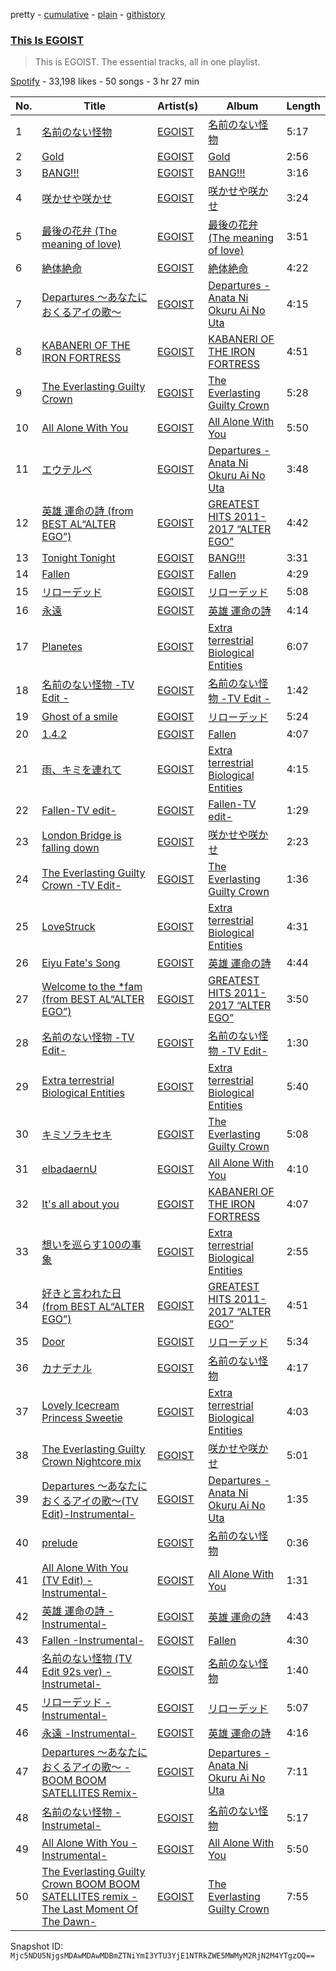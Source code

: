 pretty - [cumulative](/playlists/cumulative/37i9dQZF1DZ06evO07DtzR.md) - [plain](/playlists/plain/37i9dQZF1DZ06evO07DtzR) - [githistory](https://github.githistory.xyz/mackorone/spotify-playlist-archive/blob/main/playlists/plain/37i9dQZF1DZ06evO07DtzR)

### [This Is EGOIST](https://open.spotify.com/playlist/37i9dQZF1DZ06evO07DtzR)

> This is EGOIST\. The essential tracks, all in one playlist.

[Spotify](https://open.spotify.com/user/spotify) - 33,198 likes - 50 songs - 3 hr 27 min

| No. | Title | Artist(s) | Album | Length |
|---|---|---|---|---|
| 1 | [名前のない怪物](https://open.spotify.com/track/7ebceNRVeFRFpd4qLENYpO) | [EGOIST](https://open.spotify.com/artist/0k7JZhYS35IewiKNHW7KMj) | [名前のない怪物](https://open.spotify.com/album/7f7ca0HGWNd2UJDmaV7dUG) | 5:17 |
| 2 | [Gold](https://open.spotify.com/track/2tpiDrtRmRq5ZdQLQVaDmz) | [EGOIST](https://open.spotify.com/artist/0k7JZhYS35IewiKNHW7KMj) | [Gold](https://open.spotify.com/album/0AMQOXe131J5SlkABq1ass) | 2:56 |
| 3 | [BANG!!!](https://open.spotify.com/track/4o1s691Qn6lUmFh1Bl28NG) | [EGOIST](https://open.spotify.com/artist/0k7JZhYS35IewiKNHW7KMj) | [BANG!!!](https://open.spotify.com/album/7JruDbtqHdtkxzIXBf6gjO) | 3:16 |
| 4 | [咲かせや咲かせ](https://open.spotify.com/track/6Qn2DEvR2t1iNyLSmghWxr) | [EGOIST](https://open.spotify.com/artist/0k7JZhYS35IewiKNHW7KMj) | [咲かせや咲かせ](https://open.spotify.com/album/7nYDf2MRbrQA6aiyrzPgx7) | 3:24 |
| 5 | [最後の花弁 \(The meaning of love\)](https://open.spotify.com/track/6P0Nb6NCHckoZtZI54XS2l) | [EGOIST](https://open.spotify.com/artist/0k7JZhYS35IewiKNHW7KMj) | [最後の花弁 \(The meaning of love\)](https://open.spotify.com/album/13yUbPloFlPSQoQ3Ju8DR3) | 3:51 |
| 6 | [絶体絶命](https://open.spotify.com/track/62yZ21fqY3DIxXxV0vBdqP) | [EGOIST](https://open.spotify.com/artist/0k7JZhYS35IewiKNHW7KMj) | [絶体絶命](https://open.spotify.com/album/49DU4EI3EfLcmY7iVufP4O) | 4:22 |
| 7 | [Departures 〜あなたにおくるアイの歌〜](https://open.spotify.com/track/5iScqgKQne0dNnlI8MAytp) | [EGOIST](https://open.spotify.com/artist/0k7JZhYS35IewiKNHW7KMj) | [Departures \- Anata Ni Okuru Ai No Uta](https://open.spotify.com/album/5WlYfrfJKDX3JbZDfQbJgy) | 4:15 |
| 8 | [KABANERI OF THE IRON FORTRESS](https://open.spotify.com/track/5ltF6YRUpZNrEjZF7ky6eI) | [EGOIST](https://open.spotify.com/artist/0k7JZhYS35IewiKNHW7KMj) | [KABANERI OF THE IRON FORTRESS](https://open.spotify.com/album/08MF5DFbIV3DjEo9MfDLW2) | 4:51 |
| 9 | [The Everlasting Guilty Crown](https://open.spotify.com/track/5UNdjFCgpr2czfhKrT1Tmw) | [EGOIST](https://open.spotify.com/artist/0k7JZhYS35IewiKNHW7KMj) | [The Everlasting Guilty Crown](https://open.spotify.com/album/4pYCfwpYg7uD3mibYScCb5) | 5:28 |
| 10 | [All Alone With You](https://open.spotify.com/track/2fkSKbhD79K9JRFUSuhzk3) | [EGOIST](https://open.spotify.com/artist/0k7JZhYS35IewiKNHW7KMj) | [All Alone With You](https://open.spotify.com/album/6jX8qb7jeuhudH40tWG4B7) | 5:50 |
| 11 | [エウテルペ](https://open.spotify.com/track/0aAzBVTjeTY83SlwoWCEfv) | [EGOIST](https://open.spotify.com/artist/0k7JZhYS35IewiKNHW7KMj) | [Departures \- Anata Ni Okuru Ai No Uta](https://open.spotify.com/album/5WlYfrfJKDX3JbZDfQbJgy) | 3:48 |
| 12 | [英雄 運命の詩 \(from BEST AL“ALTER EGO”\)](https://open.spotify.com/track/1dyUhpaEsSl2QU25ieLoqn) | [EGOIST](https://open.spotify.com/artist/0k7JZhYS35IewiKNHW7KMj) | [GREATEST HITS 2011\-2017 “ALTER EGO”](https://open.spotify.com/album/6TXu1SOr7m6NBuaD5QIzPr) | 4:42 |
| 13 | [Tonight Tonight](https://open.spotify.com/track/0u6qh4GP6vNsUtj35KeG17) | [EGOIST](https://open.spotify.com/artist/0k7JZhYS35IewiKNHW7KMj) | [BANG!!!](https://open.spotify.com/album/6mP4waxyh54qivGqO0H5Gz) | 3:31 |
| 14 | [Fallen](https://open.spotify.com/track/5AngW69uAboljtCBHZ6AsT) | [EGOIST](https://open.spotify.com/artist/0k7JZhYS35IewiKNHW7KMj) | [Fallen](https://open.spotify.com/album/5DUPsFaK2t1wcaYc7khsAP) | 4:29 |
| 15 | [リローデッド](https://open.spotify.com/track/3FdM4BNjTV1g7e98dNDtUB) | [EGOIST](https://open.spotify.com/artist/0k7JZhYS35IewiKNHW7KMj) | [リローデッド](https://open.spotify.com/album/7ISfH1G7GDz5VPAi200l2B) | 5:08 |
| 16 | [永遠](https://open.spotify.com/track/0esGPhsobf4wut5WyVhtRf) | [EGOIST](https://open.spotify.com/artist/0k7JZhYS35IewiKNHW7KMj) | [英雄 運命の詩](https://open.spotify.com/album/1FaJ8Zbd4jIC3SK7Hnye9r) | 4:14 |
| 17 | [Planetes](https://open.spotify.com/track/1GUnIBiLhgEwSQJzGNuUrk) | [EGOIST](https://open.spotify.com/artist/0k7JZhYS35IewiKNHW7KMj) | [Extra terrestrial Biological Entities](https://open.spotify.com/album/1VihbCScbhSnObSiflsRhi) | 6:07 |
| 18 | [名前のない怪物 \-TV Edit \-](https://open.spotify.com/track/71HUrLJqdnXi9w1Vvb5bPR) | [EGOIST](https://open.spotify.com/artist/0k7JZhYS35IewiKNHW7KMj) | [名前のない怪物 \-TV Edit \-](https://open.spotify.com/album/6pYCnYN6J51Ky2doNPEKGl) | 1:42 |
| 19 | [Ghost of a smile](https://open.spotify.com/track/1pZLymms07WcWgtKdhg78k) | [EGOIST](https://open.spotify.com/artist/0k7JZhYS35IewiKNHW7KMj) | [リローデッド](https://open.spotify.com/album/7ISfH1G7GDz5VPAi200l2B) | 5:24 |
| 20 | [1.4.2](https://open.spotify.com/track/4f34ChSJuD35faJXkZrcx5) | [EGOIST](https://open.spotify.com/artist/0k7JZhYS35IewiKNHW7KMj) | [Fallen](https://open.spotify.com/album/6YHmti57sy3833VRHXR5bI) | 4:07 |
| 21 | [雨、キミを連れて](https://open.spotify.com/track/3S4iNos3MGzmixgZIuQVYr) | [EGOIST](https://open.spotify.com/artist/0k7JZhYS35IewiKNHW7KMj) | [Extra terrestrial Biological Entities](https://open.spotify.com/album/1VihbCScbhSnObSiflsRhi) | 4:15 |
| 22 | [Fallen\-TV edit\-](https://open.spotify.com/track/1CYwRtu4PBxvkaWwE20byN) | [EGOIST](https://open.spotify.com/artist/0k7JZhYS35IewiKNHW7KMj) | [Fallen\-TV edit\-](https://open.spotify.com/album/46rDtAexHCRaKZTa1dVd7y) | 1:29 |
| 23 | [London Bridge is falling down](https://open.spotify.com/track/5x8Pla4awAAvyfmJG4Se2R) | [EGOIST](https://open.spotify.com/artist/0k7JZhYS35IewiKNHW7KMj) | [咲かせや咲かせ](https://open.spotify.com/album/7nYDf2MRbrQA6aiyrzPgx7) | 2:23 |
| 24 | [The Everlasting Guilty Crown \-TV Edit\-](https://open.spotify.com/track/1GMn1r0AorrLMgKjesIgYh) | [EGOIST](https://open.spotify.com/artist/0k7JZhYS35IewiKNHW7KMj) | [The Everlasting Guilty Crown](https://open.spotify.com/album/2tXcG38XstJAsjlcoDmnxC) | 1:36 |
| 25 | [LoveStruck](https://open.spotify.com/track/4ts45vwSYcZJdIZdlt5OUz) | [EGOIST](https://open.spotify.com/artist/0k7JZhYS35IewiKNHW7KMj) | [Extra terrestrial Biological Entities](https://open.spotify.com/album/1VihbCScbhSnObSiflsRhi) | 4:31 |
| 26 | [Eiyu Fate's Song](https://open.spotify.com/track/09MdY7aQmFhDdnnQGSk6aa) | [EGOIST](https://open.spotify.com/artist/0k7JZhYS35IewiKNHW7KMj) | [英雄 運命の詩](https://open.spotify.com/album/1FaJ8Zbd4jIC3SK7Hnye9r) | 4:44 |
| 27 | [Welcome to the \*fam \(from BEST AL“ALTER EGO”\)](https://open.spotify.com/track/36ePkoHGeWwSGchLgZaSAc) | [EGOIST](https://open.spotify.com/artist/0k7JZhYS35IewiKNHW7KMj) | [GREATEST HITS 2011\-2017 “ALTER EGO”](https://open.spotify.com/album/6TXu1SOr7m6NBuaD5QIzPr) | 3:50 |
| 28 | [名前のない怪物 \-TV Edit\- <DAY version>](https://open.spotify.com/track/4lhRGkiHL6opuapwlpMUlV) | [EGOIST](https://open.spotify.com/artist/0k7JZhYS35IewiKNHW7KMj) | [名前のない怪物 \-TV Edit\- <DAY version>](https://open.spotify.com/album/1lLiLkbIV9dwkyQ2blAzgD) | 1:30 |
| 29 | [Extra terrestrial Biological Entities](https://open.spotify.com/track/2ORgcPwvgBo5begZWzYSkE) | [EGOIST](https://open.spotify.com/artist/0k7JZhYS35IewiKNHW7KMj) | [Extra terrestrial Biological Entities](https://open.spotify.com/album/1VihbCScbhSnObSiflsRhi) | 5:40 |
| 30 | [キミソラキセキ](https://open.spotify.com/track/3QmB37HACwhTHZluGoZTOi) | [EGOIST](https://open.spotify.com/artist/0k7JZhYS35IewiKNHW7KMj) | [The Everlasting Guilty Crown](https://open.spotify.com/album/2tXcG38XstJAsjlcoDmnxC) | 5:08 |
| 31 | [elbadaernU](https://open.spotify.com/track/7hWcW1U8ZUkjFYRo3sHEzT) | [EGOIST](https://open.spotify.com/artist/0k7JZhYS35IewiKNHW7KMj) | [All Alone With You](https://open.spotify.com/album/6jX8qb7jeuhudH40tWG4B7) | 4:10 |
| 32 | [It's all about you](https://open.spotify.com/track/3mJUvJ1gTQytrTdUh6yeVa) | [EGOIST](https://open.spotify.com/artist/0k7JZhYS35IewiKNHW7KMj) | [KABANERI OF THE IRON FORTRESS](https://open.spotify.com/album/08MF5DFbIV3DjEo9MfDLW2) | 4:07 |
| 33 | [想いを巡らす100の事象](https://open.spotify.com/track/13M5fPkKHmEtI92zR8VKm3) | [EGOIST](https://open.spotify.com/artist/0k7JZhYS35IewiKNHW7KMj) | [Extra terrestrial Biological Entities](https://open.spotify.com/album/1VihbCScbhSnObSiflsRhi) | 2:55 |
| 34 | [好きと言われた日 \(from BEST AL“ALTER EGO”\)](https://open.spotify.com/track/0TQw7jTUAbTRyx58vwg53E) | [EGOIST](https://open.spotify.com/artist/0k7JZhYS35IewiKNHW7KMj) | [GREATEST HITS 2011\-2017 “ALTER EGO”](https://open.spotify.com/album/6TXu1SOr7m6NBuaD5QIzPr) | 4:51 |
| 35 | [Door](https://open.spotify.com/track/53MmtPvpScpwrk1Dr87yOG) | [EGOIST](https://open.spotify.com/artist/0k7JZhYS35IewiKNHW7KMj) | [リローデッド](https://open.spotify.com/album/7ISfH1G7GDz5VPAi200l2B) | 5:34 |
| 36 | [カナデナル](https://open.spotify.com/track/6JgfEzVw7KCWzLeE5rRfqC) | [EGOIST](https://open.spotify.com/artist/0k7JZhYS35IewiKNHW7KMj) | [名前のない怪物](https://open.spotify.com/album/7f7ca0HGWNd2UJDmaV7dUG) | 4:17 |
| 37 | [Lovely Icecream Princess Sweetie](https://open.spotify.com/track/5fgPoYpE1cphb5f0pRqm9P) | [EGOIST](https://open.spotify.com/artist/0k7JZhYS35IewiKNHW7KMj) | [Extra terrestrial Biological Entities](https://open.spotify.com/album/1VihbCScbhSnObSiflsRhi) | 4:03 |
| 38 | [The Everlasting Guilty Crown Nightcore mix](https://open.spotify.com/track/4tGTYRb4WvONONBHQMAJBA) | [EGOIST](https://open.spotify.com/artist/0k7JZhYS35IewiKNHW7KMj) | [咲かせや咲かせ](https://open.spotify.com/album/7nYDf2MRbrQA6aiyrzPgx7) | 5:01 |
| 39 | [Departures 〜あなたにおくるアイの歌〜\(TV Edit\)\-Instrumental\-](https://open.spotify.com/track/4TWjUF3wARx5I0gBMCZIJl) | [EGOIST](https://open.spotify.com/artist/0k7JZhYS35IewiKNHW7KMj) | [Departures \- Anata Ni Okuru Ai No Uta](https://open.spotify.com/album/5WlYfrfJKDX3JbZDfQbJgy) | 1:35 |
| 40 | [prelude](https://open.spotify.com/track/0TEyUJfLDQs2f3KHsxh4Ue) | [EGOIST](https://open.spotify.com/artist/0k7JZhYS35IewiKNHW7KMj) | [名前のない怪物](https://open.spotify.com/album/7f7ca0HGWNd2UJDmaV7dUG) | 0:36 |
| 41 | [All Alone With You \(TV Edit\) \-Instrumental\-](https://open.spotify.com/track/1NevfY3IplHIbDdiC5lqr4) | [EGOIST](https://open.spotify.com/artist/0k7JZhYS35IewiKNHW7KMj) | [All Alone With You](https://open.spotify.com/album/6jX8qb7jeuhudH40tWG4B7) | 1:31 |
| 42 | [英雄 運命の詩 \-Instrumental\-](https://open.spotify.com/track/6lXrGuKbaNnT56kfBJu3fu) | [EGOIST](https://open.spotify.com/artist/0k7JZhYS35IewiKNHW7KMj) | [英雄 運命の詩](https://open.spotify.com/album/1FaJ8Zbd4jIC3SK7Hnye9r) | 4:43 |
| 43 | [Fallen \-Instrumental\-](https://open.spotify.com/track/03byyh97Boqpvg7QF6Kwk2) | [EGOIST](https://open.spotify.com/artist/0k7JZhYS35IewiKNHW7KMj) | [Fallen](https://open.spotify.com/album/6YHmti57sy3833VRHXR5bI) | 4:30 |
| 44 | [名前のない怪物 \(TV Edit 92s ver\) \-Instrumetal\-](https://open.spotify.com/track/01hMjltcNqB9NweZlSxWvE) | [EGOIST](https://open.spotify.com/artist/0k7JZhYS35IewiKNHW7KMj) | [名前のない怪物](https://open.spotify.com/album/7f7ca0HGWNd2UJDmaV7dUG) | 1:40 |
| 45 | [リローデッド \-Instrumental\-](https://open.spotify.com/track/61j4VXpUIhV2dLUECFAEkO) | [EGOIST](https://open.spotify.com/artist/0k7JZhYS35IewiKNHW7KMj) | [リローデッド](https://open.spotify.com/album/7ISfH1G7GDz5VPAi200l2B) | 5:07 |
| 46 | [永遠 \-Instrumental\-](https://open.spotify.com/track/0Sv4oWlbeLpEy0aU11gOkx) | [EGOIST](https://open.spotify.com/artist/0k7JZhYS35IewiKNHW7KMj) | [英雄 運命の詩](https://open.spotify.com/album/1FaJ8Zbd4jIC3SK7Hnye9r) | 4:16 |
| 47 | [Departures 〜あなたにおくるアイの歌〜 \-BOOM BOOM SATELLITES Remix\-](https://open.spotify.com/track/4shRfuRkwt9ydnL1gTr0dA) | [EGOIST](https://open.spotify.com/artist/0k7JZhYS35IewiKNHW7KMj) | [Departures \- Anata Ni Okuru Ai No Uta](https://open.spotify.com/album/5WlYfrfJKDX3JbZDfQbJgy) | 7:11 |
| 48 | [名前のない怪物 \-Instrumetal\-](https://open.spotify.com/track/1pNSSNluazasQujT6XiCip) | [EGOIST](https://open.spotify.com/artist/0k7JZhYS35IewiKNHW7KMj) | [名前のない怪物](https://open.spotify.com/album/7f7ca0HGWNd2UJDmaV7dUG) | 5:17 |
| 49 | [All Alone With You \-Instrumental\-](https://open.spotify.com/track/7elhr7ip89XjzWJS3XiwKk) | [EGOIST](https://open.spotify.com/artist/0k7JZhYS35IewiKNHW7KMj) | [All Alone With You](https://open.spotify.com/album/6jX8qb7jeuhudH40tWG4B7) | 5:50 |
| 50 | [The Everlasting Guilty Crown BOOM BOOM SATELLITES remix \-The Last Moment Of The Dawn\-](https://open.spotify.com/track/7HkFBmpnbzUPMz3vanDPjO) | [EGOIST](https://open.spotify.com/artist/0k7JZhYS35IewiKNHW7KMj) | [The Everlasting Guilty Crown](https://open.spotify.com/album/2tXcG38XstJAsjlcoDmnxC) | 7:55 |

Snapshot ID: `Mjc5NDU5NjgsMDAwMDAwMDBmZTNiYmI3YTU3YjE1NTRkZWE5MWMyM2RjN2M4YTgzOQ==`

